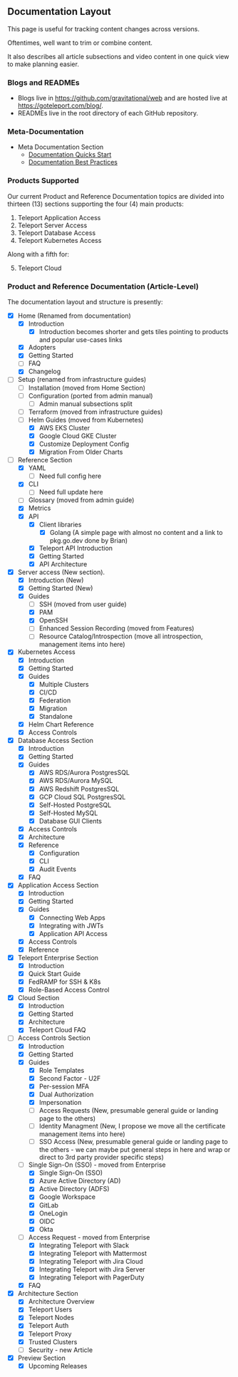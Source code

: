 ## Documentation Layout

This page is useful for tracking content changes across versions.

Oftentimes, well want to trim or combine content.

It also describes all article subsections and video content in one quick view to make planning easier.

### Blogs and READMEs

- Blogs live in https://github.com/gravitational/web and are hosted live at https://goteleport.com/blog/.
- READMEs live in the root directory of each GitHub repository.

### Meta-Documentation

- Meta Documentation Section
  - [Documentation Quicks Start](https://goteleport.com/docs/docs/)
  - [Documentation Best Practices](https://goteleport.com/docs/docs/best-practices/)

### Products Supported

Our current Product and Reference Documentation topics are divided into thirteen (13) sections supporting the four (4) main products:

1. Teleport Application Access
2. Teleport Server Access
3. Teleport Database Access
4. Teleport Kubernetes Access

Along with a fifth for:

5. Teleport Cloud

### Product and Reference Documentation (Article-Level)

The documentation layout and structure is presently:

- [x] Home (Renamed from documentation)
    - [x] Introduction
        - [x] Introduction becomes shorter and gets tiles pointing to products and popular use-cases links
    - [x] Adopters
    - [x] Getting Started
    - [ ] FAQ
    - [x] Changelog
- [ ] Setup (renamed from infrastructure guides)
    - [ ] Installation (moved from Home Section)
    - [ ] Configuration (ported from admin manual)
        - [ ] Admin manual subsections split
    - [ ] Terraform (moved from infrastructure guides)
    - [ ] Helm Guides (moved from Kubernetes)
        - [x] AWS EKS Cluster
        - [x] Google Cloud GKE Cluster
        - [x] Customize Deployment Config
        - [x] Migration From Older Charts
- [ ] Reference Section
    - [x] YAML
        - [ ] Need full config here
    - [x] CLI
        - [ ] Need full update here
    - [ ] Glossary (moved from admin guide)
    - [x] Metrics
    - [x] API
        - [x] Client libraries
            - [x] Golang (A simple page with almost no content and a link to pkg.go.dev done by Brian)
        - [x] Teleport API Introduction
        - [x] Getting Started
        - [x] API Architecture
- [x] Server access (New section).
  - [x] Introduction (New)
  - [x] Getting Started (New)
  - [x] Guides
    - [ ] SSH (moved from user guide)
    - [x] PAM
    - [x] OpenSSH
    - [ ] Enhanced Session Recording (moved from Features)
    - [ ] Resource Catalog/Introspection (move all introspection, management items into here)
- [x] Kubernetes Access
    - [x] Introduction
    - [x] Getting Started
    - [x] Guides
        - [x] Multiple Clusters
        - [x] CI/CD
        - [x] Federation
        - [x] Migration
        - [x] Standalone
    - [x] Helm Chart Reference
    - [x] Access Controls
- [x] Database Access Section
    - [x] Introduction
    - [x] Getting Started
    - [x] Guides
        - [x] AWS RDS/Aurora PostgresSQL
        - [x] AWS RDS/Aurora MySQL
        - [x] AWS Redshift PostgresSQL
        - [x] GCP Cloud SQL PostgresSQL
        - [x] Self-Hosted PostgreSQL
        - [x] Self-Hosted MySQL
        - [x] Database GUI Clients
    - [x] Access Controls
    - [x] Architecture
    - [x] Reference
        - [x] Configuration
        - [x] CLI
        - [x] Audit Events
    - [x] FAQ
- [x] Application Access Section
    - [x] Introduction
    - [x] Getting Started
    - [x] Guides
        - [x] Connecting Web Apps
        - [x] Integrating with JWTs
        - [x] Application API Access
    - [x] Access Controls
    - [x] Reference
- [x] Teleport Enterprise Section
    - [x] Introduction
    - [x] Quick Start Guide
    - [x] FedRAMP for SSH & K8s
    - [x] Role-Based Access Control
- [x] Cloud Section
    - [x] Introduction
    - [x] Getting Started
    - [x] Architecture
    - [x] Teleport Cloud FAQ
- [ ] Access Controls Section
    - [x] Introduction
    - [x] Getting Started
    - [x] Guides
        - [x] Role Templates
        - [x] Second Factor - U2F
        - [x] Per-session MFA
        - [x] Dual Authorization
        - [x] Impersonation
        - [ ] Access Requests (New, presumable general guide or landing page to the others)
        - [ ] Identity Managment (New, I propose we move all the certificate management items into here)
        - [ ] SSO Access (New, presumable general guide or landing page to the others - we can maybe put general steps in here and wrap or direct to 3rd party provider specific steps)
    - [ ] Single Sign-On (SSO) - moved from Enterprise
        - [x] Single Sign-On (SSO)
        - [x] Azure Active Directory (AD)
        - [x] Active Directory (ADFS)
        - [x] Google Workspace
        - [x] GitLab
        - [x] OneLogin
        - [x] OIDC
        - [x] Okta
    - [ ] Access Request - moved from Enterprise
        - [x] Integrating Teleport with Slack
        - [x] Integrating Teleport with Mattermost
        - [x] Integrating Teleport with Jira Cloud
        - [x] Integrating Teleport with Jira Server
        - [x] Integrating Teleport with PagerDuty
    - [x] FAQ
- [x] Architecture Section
    - [x] Architecture Overview
    - [x] Teleport Users
    - [x] Teleport Nodes
    - [x] Teleport Auth
    - [x] Teleport Proxy
    - [x] Trusted Clusters
    - [ ] Security - new Article
- [x] Preview Section
    - [x] Upcoming Releases
